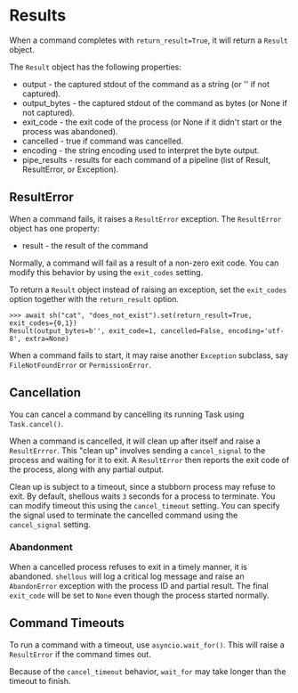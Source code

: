 Results
=======

When a command completes with `return_result=True`, it will return a `Result` object.

The `Result` object has the following properties:

- output - the captured stdout of the command as a string (or '' if not captured).
- output_bytes - the captured stdout of the command as bytes (or None if not captured).
- exit_code - the exit code of the process (or None if it didn't start or the process was abandoned).
- cancelled - true if command was cancelled.
- encoding - the string encoding used to interpret the byte output.
- pipe_results - results for each command of a pipeline (list of Result, ResultError, or Exception).


ResultError
----------

When a command fails, it raises a `ResultError` exception. The `ResultError` object has one property:

- result - the result of the command

Normally, a command will fail as a result of a non-zero exit code. You can modify this behavior by 
using the `exit_codes` setting.

To return a `Result` object instead of raising an exception, set the `exit_codes` option
together with the `return_result` option.

```python-repl
>>> await sh("cat", "does_not_exist").set(return_result=True, exit_codes={0,1})
Result(output_bytes=b'', exit_code=1, cancelled=False, encoding='utf-8', extra=None)
```

When a command fails to start, it may raise another `Exception` subclass, say `FileNotFoundError` 
or `PermissionError`.


Cancellation
------------

You can cancel a command by cancelling its running Task using `Task.cancel()`.

When a command is cancelled, it will clean up after itself and raise a `ResultErrror`. This "clean up"
involves sending a `cancel_signal` to the process and waiting for it to exit. A `ResultError`
then reports the exit code of the process, along with any partial output.

Clean up is subject to a timeout, since a stubborn process may refuse to exit. By default, shellous
waits `3` seconds for a process to terminate. You can modify timeout this using the `cancel_timeout` setting.
You can specify the signal used to terminate the cancelled command using the `cancel_signal` setting.

### Abandonment

When a cancelled process refuses to exit in a timely manner, it is abandoned. `shellous` will log a critical log 
message and raise an `AbandonError` exception with the process ID and partial result. The final `exit_code` will be
set to `None` even though the process started normally. 

Command Timeouts
----------------

To run a command with a timeout, use `asyncio.wait_for()`. This will raise a `ResultError` if the command
times out.

Because of the `cancel_timeout` behavior, `wait_for` may take longer than the timeout to finish.
